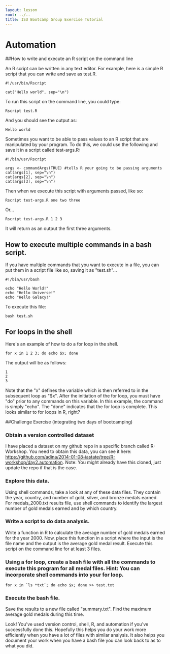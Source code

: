 ```yaml
---
layout: lesson
root: ../..
title: ISU Bootcamp Group Exercise Tutorial
---
```


# Automation

##How to write and execute an R script on the command line

An R script can be written in any text editor.  For example, here is a simple R script that you can write and save as test.R.

    #!/usr/bin/Rscript

    cat("Hello world", sep="\n")

To run this script on the command line, you could type:

    Rscript test.R

And you should see the output as:

    Hello world

Sometimes you want to be able to pass values to an R script that are manipulated by your program.  To do this, we could use the following and save it in a script called test-args.R:

    #!/bin/usr/Rscript

    args <- commandArgs(TRUE) #tells R your going to be passing arguments
    cat(args[1], sep="\n")
    cat(args[2], sep="\n")
    cat(args[3], sep="\n")

Then when we execute this script with arguments passed, like so:

    Rscript test-args.R one two three

Or...

    Rscript test-args.R 1 2 3

It will return as an output the first three arguments.

## How to execute multiple commands in a bash script.

If you have multiple commands that you want to execute in a file, you can put them in a script file like so, saving it as "test.sh"...

    #!/bin/usr/bash

    echo "Hello World!"
    echo "Hello Universe!"
    echo "Hello Galaxy!"

To execute this file:

    bash test.sh

## For loops in the shell

Here's an example of how to do a for loop in the shell.

    for x in 1 2 3; do echo $x; done

The output will be as follows:
    
    1
    2
    3

Note that the "x" defines the variable which is then referred to in the subsequent loop as "$x".  After the initiation of the for loop, you must have  "do" prior to any commands on this variable.  In this example, the command is simply "echo".  The "done" indicates that the for loop is complete.  This looks similar to for loops in R, right?


##Challenge Exercise (integrating two days of bootcamping)

###  Obtain a version controlled dataset

I have placed a dataset on my github repo in a specific branch called R-Workshop.  You need to obtain this data, you can see it here:  https://github.com/adina/2014-01-08-iastate/tree/R-workshop/day2.automation.  Note:  You might already have this cloned, just update the repo if that is the case.

###  Explore this data.  

Using shell commands, take a look at any of these data files.  They contain the year, country, and number of gold, silver, and bronze medals earned.  For medals_2000.txt results file, use shell commands to identify the largest number of gold medals earned and by which country.

###  Write a script to do data analysis.  

Write a function in R to calculate the average number of gold medals earned for the year 2000.  Now, place this function in a script where the input is the file name and the output is the average gold medal result.  Execute this script on the command line for at least 3 files.

###  Using a for loop, create a bash file with all the commands to execute this program for all medal files.  Hint:  You can incorporate shell commands into your for loop.  
    
    for x in `ls *txt`; do echo $x; done >> test.txt
###  Execute the bash file.

Save the results to a new file called "summary.txt".  Find the maximum average gold medals during this time.

Look!  You've used version control, shell, R, and automation if you've successfully done this.  Hopefully this helps you do your work more efficiently when you have a lot of files with similar analysis.  It also helps you document your work when you have a bash file you can look back to as to what you did.  



